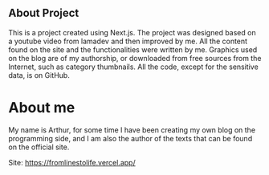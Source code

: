 ## About Project

This is a project created using Next.js. The project was designed based on a youtube video from lamadev and then improved by me. All the content found on the site and the functionalities were written by me. Graphics used on the blog are of my authorship, or downloaded from free sources from the Internet, such as category thumbnails. All the code, except for the sensitive data, is on GitHub.

# About me

My name is Arthur, for some time I have been creating my own blog on the programming side, and I am also the author of the texts that can be found on the official site.

Site: https://fromlinestolife.vercel.app/

